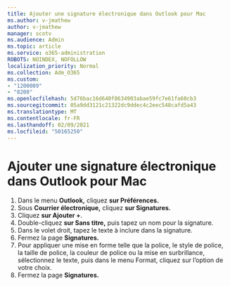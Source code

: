 ```yaml
---
title: Ajouter une signature électronique dans Outlook pour Mac
ms.author: v-jmathew
author: v-jmathew
manager: scotv
ms.audience: Admin
ms.topic: article
ms.service: o365-administration
ROBOTS: NOINDEX, NOFOLLOW
localization_priority: Normal
ms.collection: Adm_O365
ms.custom:
- "1200009"
- "8200"
ms.openlocfilehash: 5d76bac16d640f8634903abae59fc7e61fa60cb3
ms.sourcegitcommit: 05a9dd3121c21322dc9ddec4c2eec548cafd5a43
ms.translationtype: MT
ms.contentlocale: fr-FR
ms.lasthandoff: 02/09/2021
ms.locfileid: "50165250"
---
```

# <a name="add-email-signature-in-outlook-for-mac"></a>Ajouter une signature électronique dans Outlook pour Mac

1. Dans le menu **Outlook,** cliquez **sur Préférences.**
2. Sous **Courrier électronique,** cliquez **sur Signatures.**
3. Cliquez **sur Ajouter +**.
4. Double-cliquez **sur Sans titre,** puis tapez un nom pour la signature.
5. Dans le volet droit, tapez le texte à inclure dans la signature.
6. Fermez la page **Signatures.**
7. Pour appliquer une mise en forme telle que la police, le style de police, la taille de police, la couleur de police ou la mise en surbrillance, sélectionnez le texte, puis dans le menu Format, cliquez sur l’option de votre choix.
8. Fermez la page **Signatures.**
